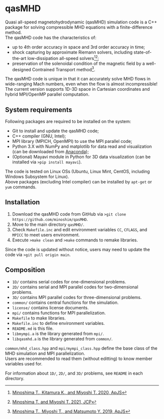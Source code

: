 # qasMHD
Quasi all-speed magnetohydrodynamic (qasMHD) simulation code is a C++ package for solving compressible MHD equations with a finite-difference method.<br>
The qasMHD code has the characteristics of:
- up to 4th order accuracy in space and 3rd order accuracy in time;
- shock capturing by approximate Riemann solvers, including state-of-the-art low-dissipation all-speed solvers[^1][^2];
- preservation of the solenoidal condition of the magnetic field by a well-designed Contrained Transport method[^3].

The qasMHD code is unique in that it can accurately solve MHD flows in wide-ranging Mach numbers, even when the flow is almost incompressible!<br>
The current version supports 1D-3D space in Cartesian coordinates and hybrid MPI/OpenMP parallel computation.

## System requirements
Following packages are required to be installed on the system:
- Git to install and update the qasMHD code;
- C++ compiler (GNU, Intel);
- MPI library (MPICH, OpenMPI) to use the MPI parallel code;
- Python 3.X with NumPy and matplotlib for data read and visualization (can be downloaded from [Anaconda](https://www.anaconda.com/products/distribution));
- (Optional) Mayavi module in Python for 3D data visualization (can be installed via `>pip install mayavi`).

The code is tested on Linux OSs (Ubuntu, Linux Mint, CentOS, including Windows Subsystem for Linux).<br>
Above packages (excluding Intel compiler) can be installed by `apt-get` or `yum` commands.

## Installation
1. Download the qasMHD code from GitHub via `>git clone https://github.com/minoshim/qasMHD`.
2. Move to the main directory `qasMHD/`.
3. Check `Makefile.inc` and edit environment variables `CC`, `CFLAGS`, and `MPICC` to meet users environment.
4. Execute `>make clean` and `>make` commands to remake libraries.

Since the code is updated without notice, users may need to update the code via `>git pull origin main`.

## Composition
- `1D/` contains serial codes for one-dimensional problems.
- `2D/` contains serial and MPI parallel codes for two-dimensional problems.
- `3D/` contains MPI parallel codes for three-dimensional problems.
- `common/` contains central functions for the simulation.
- `license/` contains license documents.
- `mpi/` contains functions for MPI parallelization.
- `Makefile` to make libraries.
- `Makefile.inc` to define environment variables.
- `README.md` is this file.
- `libmympi.a` is the library generated from `mpi/`.
- `libqasmhd.a` is the library generated from `common/`.

`common/mhd_class.hpp` and `mpi/mympi_class.hpp` define the base class of the MHD simulation and MPI parallelization.<br>
Users are recommended to read them (without editting) to know member variables used for.

For information about `1D/`, `2D/`, and `3D/` problems, see `README` in each directory.

[^1]: [Minoshima T., Kitamura K., and Miyoshi T. 2020, ApJS](https://iopscience.iop.org/article/10.3847/1538-4365/ab8aee/meta)
[^2]: [Minoshima T. and Miyoshi T. 2021, JCP](https://www.sciencedirect.com/science/article/pii/S0021999121005349)
[^3]: [Minoshima T., Miyoshi T., and Matsumoto Y. 2019, ApJS](https://iopscience.iop.org/article/10.3847/1538-4365/ab1a36/meta)
